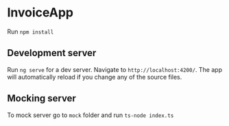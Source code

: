 # InvoiceApp

Run `npm install` 

## Development server

Run `ng serve` for a dev server. Navigate to `http://localhost:4200/`. The app will automatically reload if you change any of the source files.

## Mocking server

To mock server go to `mock` folder and run `ts-node index.ts`
